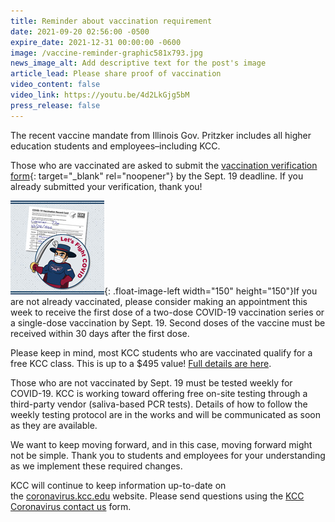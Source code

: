 ```yaml
---
title: Reminder about vaccination requirement
date: 2021-09-20 02:56:00 -0500
expire_date: 2021-12-31 00:00:00 -0600
image: /vaccine-reminder-graphic581x793.jpg
news_image_alt: Add descriptive text for the post's image
article_lead: Please share proof of vaccination
video_content: false
video_link: https://youtu.be/4d2LkGjg5bM
press_release: false
---
```

The recent vaccine mandate from Illinois Gov. Pritzker includes all higher education students and employees–including KCC.

Those who are vaccinated are asked to submit the [vaccination verification form](https://form.jotform.com/212384579044965){: target="_blank" rel="noopener"} by the Sept. 19 deadline. If you already submitted your verification, thank you\!

![](/uploads/2021/vaccine-reminder-small.jpg){: .float-image-left width="150" height="150"}If you are not already vaccinated, please consider making an appointment this week to receive the first dose of a two-dose COVID-19 vaccination series or a single-dose vaccination by Sept. 19. Second doses of the vaccine must be received within 30 days after the first dose.

Please keep in mind, most KCC students who are vaccinated qualify for a free KCC class. This is up to a $495 value\! [Full details are here](https://news.kcc.edu/2021/08/02/vaccinated-claim-a-free-class.html).

Those who are not vaccinated by Sept. 19 must be tested weekly for COVID-19. KCC is working toward offering free on-site testing through a third-party vendor (saliva-based PCR tests). Details of how to follow the weekly testing protocol are in the works and will be communicated as soon as they are available.

We want to keep moving forward, and in this case, moving forward might not be simple. Thank you to students and employees for your understanding as we implement these required changes.

KCC will continue to keep information up-to-date on the&nbsp;[coronavirus.kcc.edu](http://coronavirus.kcc.edu) website. Please send questions using the&nbsp;[KCC Coronavirus contact us](https://coronavirus.kcc.edu/contact-us/) form.

<br>&nbsp;
